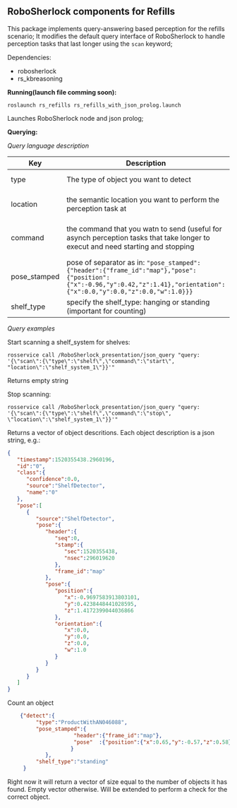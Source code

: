 RoboSherlock components for Refills
------------------------------------

This package implements query-answering based perception for the refills scenario; It modifies the default query interface of RoboSherlock to handle perception tasks that last longer using the ``scan`` keyword;

Dependencies: 
 * robosherlock
 * rs_kbreasoning

**Running(launch file comming soon):**
 
 ``roslaunch rs_refills rs_refills_with_json_prolog.launch`` 
 
 Launches RoboSherlock node and json prolog; 

**Querying:**
 
*Query language description* 
 
 Key |Description|Values
 --- |--- |---
 type| The type of object you want to detect | [shelf, KnowRob object class]
 location| the semantic location you want to perform the perception task at | [shelf_system_0, shelf_system_1, ...] 
 command | the command that you watn to send (useful for asynch perception tasks that take longer to execut and need starting and stopping | *start* - start the task </br> *stop* - stop the task
 pose_stamped | pose of separator as in: ``"pose_stamped":{"header":{"frame_id":"map"},"pose":{"position":{"x":-0.96,"y":0.42,"z":1.41},"orientation":{"x":0.0,"y":0.0,"z":0.0,"w":1.0}}}``
 shelf_type | specify the shelf_type: hanging or standing (important for counting)
 
*Query examples* 
 
 Start scanning a shelf_system for shelves:

``rosservice call /RoboSherlock_presentation/json_query "query: '{\"scan\":{\"type\":\"shelf\",\"command\":\"start\",
"location\":\"shelf_system_1\"}}'"``

Returns empty string

 Stop scanning: 

``rosservice call /RoboSherlock_presentation/json_query "query: '{\"scan\":{\"type\":\"shelf\",\"command\":\"stop\",
\"location\":\"shelf_system_1\"}}'"``

Returns a vector of object descritions. Each object description is a json string, e.g.:
```json
{
   "timestamp":1520355438.2960196,
   "id":"0",
   "class":{
      "confidence":0.0,
      "source":"ShelfDetector",
      "name":"0"
   },
   "pose":[
      {
         "source":"ShelfDetector",
         "pose":{
            "header":{
               "seq":0,
               "stamp":{
                  "sec":1520355438,
                  "nsec":296019620
               },
               "frame_id":"map"
            },
            "pose":{
               "position":{
                  "x":-0.9697583913803101,
                  "y":0.4238448441028595,
                  "z":1.4172399044036866
               },
               "orientation":{
                  "x":0.0,
                  "y":0.0,
                  "z":0.0,
                  "w":1.0
               }
            }
         }
      }
   ]
}
```


Count an object
```json
    {"detect":{
         "type":"ProductWithAN046088",
         "pose_stamped":{
                     "header":{"frame_id":"map"},
                     "pose"  :{"position":{"x":0.65,"y":-0.57,"z":0.58}
                    }
            },
         "shelf_type":"standing"   
     }
```
  
Right now it will return a vector of size equal to the number of objects it has found. Empty vector otherwise. Will be extended to perform a check for the correct object. 
